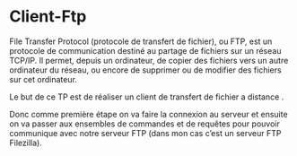 # Client-Ftp

File Transfer Protocol (protocole de transfert de fichier), ou FTP, est un protocole de communication destiné au partage de fichiers sur un réseau TCP/IP. Il permet, depuis un ordinateur, de copier des fichiers vers un autre ordinateur du réseau, ou encore de supprimer ou de modifier des fichiers sur cet ordinateur.

Le but de ce TP est de réaliser un client de transfert de fichier a distance . 

Donc comme première étape on va faire la connexion au serveur et ensuite on va passer aux ensembles de commandes et de requêtes pour pouvoir communique avec notre serveur FTP (dans mon cas c’est un serveur FTP Filezilla).

